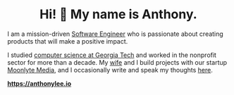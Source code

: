 <h1 align="center">Hi! 👋 My name is Anthony. </h1>

<p>I am a mission-driven <a href="https://github.com/sicktastic" target="_blank">Software Engineer</a> who is passionate about creating  products that will make a positive impact.</p>

<p align="left">I studied <a href="https://gatech.edu" target="_blank">computer science at Georgia Tech</a> and worked in the nonprofit sector for more than a decade. My <a href="https://cheylee.com" target="_blank">wife</a> and I build projects with our startup <a href="https://moonlytemedia.com" target="_blank">Moonlyte Media</a>, and I occasionally write and speak my thoughts <a href="https://thoughts.anthonylee.io">here</a>.


**https://anthonylee.io**
